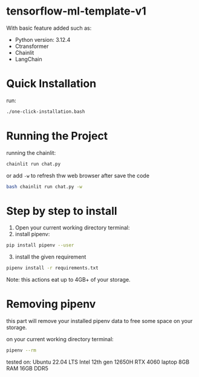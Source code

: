 # tensorflow-ml-template-v1

With basic feature added such as:

- Python version: 3.12.4
- Ctransformer
- Chainlit
- LangChain

# Quick Installation

run:

```bash
./one-click-installation.bash
```

# Running the Project

running the chainlit:

```bash
chainlit run chat.py
```

or add `-w` to refresh thw web browser after save the code

```bash
bash chainlit run chat.py -w
```

# Step by step to install

1. Open your current working directory terminal:
2. install pipenv:

```bash
pip install pipenv --user
```

3. install the given requirement

```bash
pipenv install -r requirements.txt
```

Note: this actions eat up to 4GB+ of your storage.

# Removing pipenv

this part will remove your installed pipenv data to free some space on your storage.

on your current working directory terminal:

```bash
pipenv --rm
```

tested on:
Ubuntu 22.04 LTS
Intel 12th gen 12650H
RTX 4060 laptop 8GB
RAM 16GB DDR5

